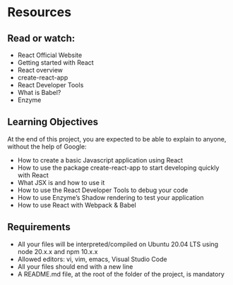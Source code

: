 # Resources
## Read or watch: 
- React Official Website
- Getting started with React
- React overview
- create-react-app
- React Developer Tools
- What is Babel?
- Enzyme

## Learning Objectives
At the end of this project, you are expected to be able to explain to anyone, without the help of Google:
- How to create a basic Javascript application using React
- How to use the package create-react-app to start developing quickly with React
- What JSX is and how to use it
- How to use the React Developer Tools to debug your code
- How to use Enzyme’s Shadow rendering to test your application
- How to use React with Webpack & Babel

## Requirements
- All your files will be interpreted/compiled on Ubuntu 20.04 LTS using node 20.x.x and npm 10.x.x
- Allowed editors: vi, vim, emacs, Visual Studio Code
- All your files should end with a new line
- A README.md file, at the root of the folder of the project, is mandatory
